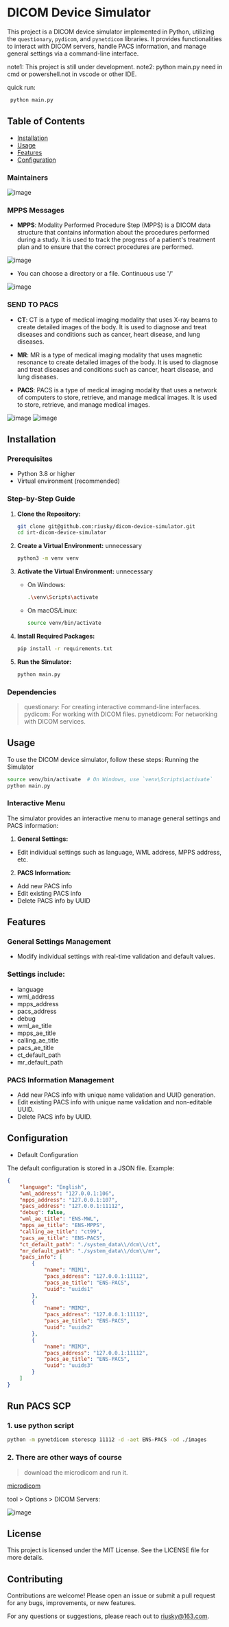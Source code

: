 # DICOM Device Simulator

This project is a DICOM device simulator implemented in Python, utilizing the `questionary`, `pydicom`, and `pynetdicom` libraries. It provides functionalities to interact with DICOM servers, handle PACS information, and manage general settings via a command-line interface.

note1: This project is still under development.
note2: python main.py need in cmd or powershell.not in vscode or other IDE.

quick run:

```sh
 python main.py
```

## Table of Contents

- [Installation](#installation)
- [Usage](#usage)
- [Features](#features)
- [Configuration](#configuration)

### Maintainers

![image](images/dicom_device_simulator.png)

### MPPS Messages

- **MPPS**: Modality Performed Procedure Step (MPPS) is a DICOM data structure that contains information about the procedures performed during a study. It is used to track the progress of a patient's treatment plan and to ensure that the correct procedures are performed.

![image](images/mpps.png)

- You can choose a directory or a file. Continuous use '/'

![image](images/mpps1.png)

### SEND TO PACS

- **CT**: CT is a type of medical imaging modality that uses X-ray beams to create detailed images of the body. It is used to diagnose and treat diseases and conditions such as cancer, heart disease, and lung diseases.

- **MR**: MR is a type of medical imaging modality that uses magnetic resonance to create detailed images of the body. It is used to diagnose and treat diseases and conditions such as cancer, heart disease, and lung diseases.

- **PACS**: PACS is a type of medical imaging modality that uses a network of computers to store, retrieve, and manage medical images. It is used to store, retrieve, and manage medical images.

![image](images/send_pacs.png)
![image](images/send_orther.png)

## Installation

### Prerequisites

- Python 3.8 or higher
- Virtual environment (recommended)

### Step-by-Step Guide

1. **Clone the Repository:**

   ```sh
   git clone git@github.com:riusky/dicom-device-simulator.git
   cd irt-dicom-device-simulator
   ```

2. **Create a Virtual Environment:** unnecessary

   ```sh
   python3 -m venv venv
   ```

3. **Activate the Virtual Environment:** unnecessary

   - On Windows:

     ```sh
     .\venv\Scripts\activate
     ```

   - On macOS/Linux:

     ```sh
     source venv/bin/activate
     ```

4. **Install Required Packages:**

   ```sh
   pip install -r requirements.txt
   ```

5. **Run the Simulator:**

   ```sh
   python main.py
   ```


### Dependencies

> questionary: For creating interactive command-line interfaces.
> pydicom: For working with DICOM files.
> pynetdicom: For networking with DICOM services.

## Usage

To use the DICOM device simulator, follow these steps:
Running the Simulator

```sh
source venv/bin/activate  # On Windows, use `venv\Scripts\activate`
python main.py
```

### Interactive Menu
The simulator provides an interactive menu to manage general settings and PACS information:

1. **General Settings:**

- Edit individual settings such as language, WML address, MPPS address, etc.

2. **PACS Information:**

- Add new PACS info
- Edit existing PACS info
- Delete PACS info by UUID

## Features

### General Settings Management

- Modify individual settings with real-time validation and default values.

### Settings include:

- language
- wml_address
- mpps_address
- pacs_address
- debug
- wml_ae_title
- mpps_ae_title
- calling_ae_title
- pacs_ae_title
- ct_default_path
- mr_default_path


### PACS Information Management

- Add new PACS info with unique name validation and UUID generation.
- Edit existing PACS info with unique name validation and non-editable UUID.
- Delete PACS info by UUID.

## Configuration

- Default Configuration

The default configuration is stored in a JSON file. Example:

```json
{
    "language": "English",
    "wml_address": "127.0.0.1:106",
    "mpps_address": "127.0.0.1:107",
    "pacs_address": "127.0.0.1:11112",
    "debug": false,
    "wml_ae_title": "ENS-MWL",
    "mpps_ae_title": "ENS-MPPS",
    "calling_ae_title": "ct99",
    "pacs_ae_title": "ENS-PACS",
    "ct_default_path": "./system_data\\/dcm\\/ct",
    "mr_default_path": "./system_data\\/dcm\\/mr",
    "pacs_info": [
        {
            "name": "MIM1",
            "pacs_address": "127.0.0.1:11112",
            "pacs_ae_title": "ENS-PACS",
            "uuid": "uuids1"
        },
        {
            "name": "MIM2",
            "pacs_address": "127.0.0.1:11112",
            "pacs_ae_title": "ENS-PACS",
            "uuid": "uuids2"
        },
        {
            "name": "MIM3",
            "pacs_address": "127.0.0.1:11112",
            "pacs_ae_title": "ENS-PACS",
            "uuid": "uuids3"
        }
    ]
}

```

## Run PACS SCP

### 1. use python script

```sh
python -m pynetdicom storescp 11112 -d -aet ENS-PACS -od ./images
```

### 2. There are other ways of course

> download the microdicom and run it.

[microdicom](https://www.microdicom.com/downloads.html)


tool > Options > DICOM Servers:

![image](images/dicom_viewer.png)



## License

This project is licensed under the MIT License. See the LICENSE file for more details.

## Contributing
Contributions are welcome! Please open an issue or submit a pull request for any bugs, improvements, or new features.


For any questions or suggestions, please reach out to riusky@163.com.